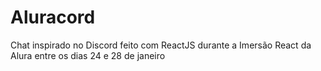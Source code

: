 # Aluracord
Chat inspirado no Discord feito com ReactJS durante a Imersão React da Alura entre os dias 24 e 28 de janeiro
